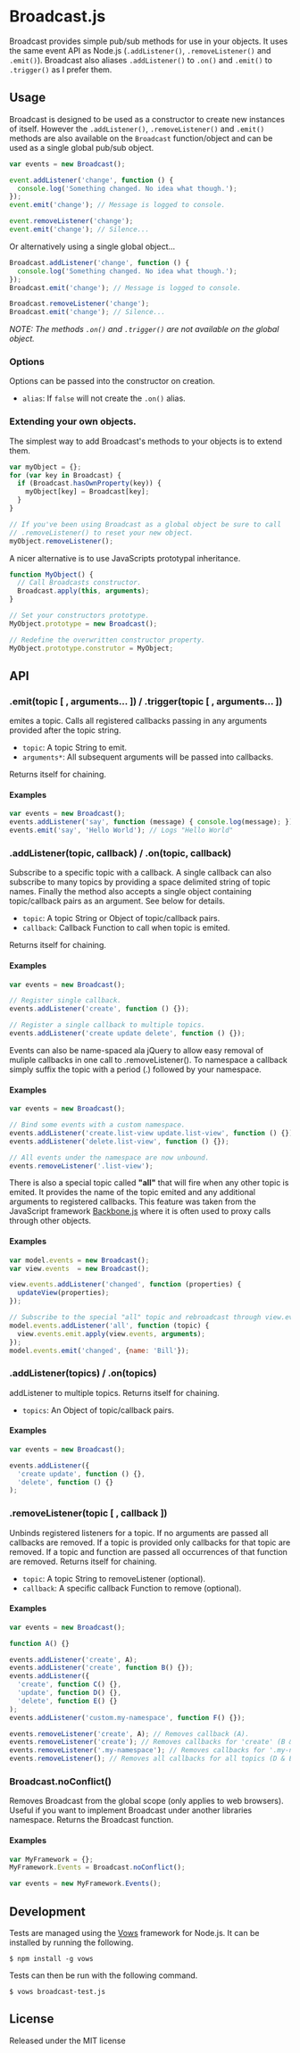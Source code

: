 Broadcast.js
============

Broadcast provides simple pub/sub methods for use in your objects. It uses
the same event API as Node.js (`.addListener()`, `.removeListener()` and
`.emit()`). Broadcast also aliases `.addListener()` to `.on()` and `.emit()` to
`.trigger()` as I prefer them.

Usage
-----

Broadcast is designed to be used as a constructor to create new instances of
itself. However the `.addListener()`, `.removeListener()` and `.emit()`
methods are also available on the `Broadcast` function/object and can be used
as a  single global pub/sub object.

```javascript
var events = new Broadcast();

event.addListener('change', function () {
  console.log('Something changed. No idea what though.');
});
event.emit('change'); // Message is logged to console.

event.removeListener('change');
event.emit('change'); // Silence...
```

Or alternatively using a single global object…

```javascript
Broadcast.addListener('change', function () {
  console.log('Something changed. No idea what though.');
});
Broadcast.emit('change'); // Message is logged to console.

Broadcast.removeListener('change');
Broadcast.emit('change'); // Silence...
```

_NOTE: The methods `.on()` and `.trigger()` are not available on the global object._

### Options

Options can be passed into the constructor on creation.

 - `alias`: If `false` will not create the `.on()` alias.

### Extending your own objects.

The simplest way to add Broadcast's methods to your objects is to extend them.

```javascript
var myObject = {};
for (var key in Broadcast) {
  if (Broadcast.hasOwnProperty(key)) {
    myObject[key] = Broadcast[key];
  }
}

// If you've been using Broadcast as a global object be sure to call
// .removeListener() to reset your new object.
myObject.removeListener();
```

A nicer alternative is to use JavaScripts prototypal inheritance.

```javascript
function MyObject() {
  // Call Broadcasts constructor.
  Broadcast.apply(this, arguments);
}

// Set your constructors prototype.
MyObject.prototype = new Broadcast();

// Redefine the overwritten constructor property.
MyObject.prototype.construtor = MyObject;
```

API
---

### .emit(topic [ , arguments... ]) / .trigger(topic [ , arguments... ])

emites a topic. Calls all registered callbacks passing in any
arguments provided after the topic string.

 - `topic`: A topic String to emit.
 - `arguments*`: All subsequent arguments will be passed into callbacks.

Returns itself for chaining.

#### Examples

```javascript
var events = new Broadcast();
events.addListener('say', function (message) { console.log(message); });
events.emit('say', 'Hello World'); // Logs "Hello World"
```

### .addListener(topic, callback) / .on(topic, callback)

Subscribe to a specific topic with a callback. A single callback can also
subscribe to many topics by providing a space delimited string of topic names.
Finally the method also accepts a single object containing topic/callback pairs
as an argument. See below for details.

 - `topic`: A topic String or Object of topic/callback pairs.
 - `callback`: Callback Function to call when topic is emited.

Returns itself for chaining.

#### Examples

```javascript
var events = new Broadcast();

// Register single callback.
events.addListener('create', function () {});

// Register a single callback to multiple topics.
events.addListener('create update delete', function () {});
```

Events can also be name-spaced ala jQuery to allow easy removal of muliple
callbacks in one call to .removeListener(). To namespace a callback simply
suffix the topic with a period (.) followed by your namespace.

#### Examples

```javascript
var events = new Broadcast();

// Bind some events with a custom namespace.
events.addListener('create.list-view update.list-view', function () {});
events.addListener('delete.list-view', function () {});

// All events under the namespace are now unbound.
events.removeListener('.list-view');
```

There is also a special topic called __"all"__ that will fire when any other
topic is emited. It provides the name of the topic emited and any
additional arguments to registered callbacks. This feature was taken from the
JavaScript framework [Backbone.js][#backbone] where it is often used to proxy
calls through other objects.

#### Examples

```javascript
var model.events = new Broadcast();
var view.events  = new Broadcast();

view.events.addListener('changed', function (properties) {
  updateView(properties);
});

// Subscribe to the special "all" topic and rebroadcast through view.events.
model.events.addListener('all', function (topic) {
  view.events.emit.apply(view.events, arguments);
});
model.events.emit('changed', {name: 'Bill'});
```

[#backbone]: http://documentcloud.github.com/backbone/

### .addListener(topics) / .on(topics)

addListener to multiple topics. Returns itself for chaining.

- `topics`: An Object of topic/callback pairs.

#### Examples

```javascript
var events = new Broadcast();

events.addListener({
  'create update', function () {},
  'delete', function () {}
);
```

### .removeListener(topic [ , callback ])

Unbinds registered listeners for a topic. If no arguments are
passed all callbacks are removed. If a topic is provided only callbacks
for that topic are removed. If a topic and function are passed all
occurrences of that function are removed. Returns itself for chaining.

 - `topic`: A topic String to removeListener (optional).
 - `callback`: A specific callback Function to remove (optional).

#### Examples

```javascript
var events = new Broadcast();

function A() {}

events.addListener('create', A);
events.addListener('create', function B() {});
events.addListener({
  'create', function C() {},
  'update', function D() {},
  'delete', function E() {}
);
events.addListener('custom.my-namespace', function F() {});

events.removeListener('create', A); // Removes callback (A).
events.removeListener('create'); // Removes callbacks for 'create' (B & C).
events.removeListener('.my-namespace'); // Removes callbacks for '.my-namespace' (F).
events.removeListener(); // Removes all callbacks for all topics (D & E).
```

### Broadcast.noConflict()

Removes Broadcast from the global scope (only applies to web
browsers). Useful if you want to implement Broadcast under another
libraries namespace. Returns the Broadcast function.

#### Examples

```javascript
var MyFramework = {};
MyFramework.Events = Broadcast.noConflict();

var events = new MyFramework.Events();
```

Development
-----------

Tests are managed using the [Vows][#vows] framework for Node.js. It can be
installed by running the following.

    $ npm install -g vows

Tests can then be run with the following command.

    $ vows broadcast-test.js

[#vows]: http://vowsjs.org/

License
-------

Released under the MIT license
